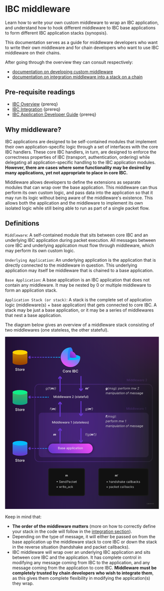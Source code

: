 <!--
order: 1
-->

# IBC middleware

Learn how to write your own custom middleware to wrap an IBC application, and understand how to hook different middleware to IBC base applications to form different IBC application stacks {synopsis}.

This documentation serves as a guide for middleware developers who want to write their own middleware and for chain developers who want to use IBC middleware on their chains.

After going through the overview they can consult respectively:

- [documentation on developing custom middleware](develop.md)
- [documentation on integration middleware into a stack on a chain](integration.md)

## Pre-requisite readings

- [IBC Overview](../overview.md) {prereq}
- [IBC Integration](../integration.md) {prereq}
- [IBC Application Developer Guide](../apps/apps.md) {prereq}

## Why middleware?

IBC applications are designed to be self-contained modules that implement their own application-specific logic through a set of interfaces with the core IBC handlers. These core IBC handlers, in turn, are designed to enforce the correctness properties of IBC (transport, authentication, ordering) while delegating all application-specific handling to the IBC application modules. **However, there are cases where some functionality may be desired by many applications, yet not appropriate to place in core IBC.**

Middleware allows developers to define the extensions as separate modules that can wrap over the base application. This middleware can thus perform its own custom logic, and pass data into the application so that it may run its logic without being aware of the middleware's existence. This allows both the application and the middleware to implement its own isolated logic while still being able to run as part of a single packet flow.

## Definitions

`Middleware`: A self-contained module that sits between core IBC and an underlying IBC application during packet execution. All messages between core IBC and underlying application must flow through middleware, which may perform its own custom logic.

`Underlying Application`: An underlying application is the application that is directly connected to the middleware in question. This underlying application may itself be middleware that is chained to a base application.

`Base Application`: A base application is an IBC application that does not contain any middleware. It may be nested by 0 or multiple middleware to form an application stack.

`Application Stack (or stack)`: A stack is the complete set of application logic (middleware(s) + base application) that gets connected to core IBC. A stack may be just a base application, or it may be a series of middlewares that nest a base application.

The diagram below gives an overview of a middleware stack consisting of two middlewares (one stateless, the other stateful).

![Middleware stack](../../assets/middleware-stack.png)

Keep in mind that:

- **The order of the middleware matters** (more on how to correctly define your stack in the code will follow in the [integration section](./integration.md)).
- Depending on the type of message, it will either be passed on from the base application up the middleware stack to core IBC or down the stack in the reverse situation (handshake and packet callbacks).
- IBC middleware will wrap over an underlying IBC application and sits between core IBC and the application. It has complete control in modifying any message coming from IBC to the application, and any message coming from the application to core IBC. **Middleware must be completely trusted by chain developers who wish to integrate them**, as this gives them complete flexibility in modifying the application(s) they wrap.

